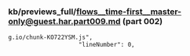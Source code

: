 ### kb/previews_full/flows__time-first__master-only@guest.har.part009.md (part 002)

```md
g.io/chunk-KO722YSM.js",
                    "lineNumber": 0,
 
```

```
